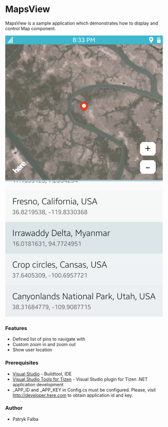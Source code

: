 # MapsView
MapsView is a sample application which demonstrates how to display and control Map component.

![Main page - overview](./Screenshots/screenshot_1.png)

### Features
* Defined list of pins to navigate with
* Custom zoom in and zoom out
* Show user location

### Prerequisites

* [Visual Studio](https://www.visualstudio.com/) - Buildtool, IDE
* [Visual Studio Tools for Tizen](https://docs.tizen.org/application/vstools/install) - Visual Studio plugin for Tizen .NET application development
* _APP_ID and _APP_KEY in Config.cs must be configured. Please, visit http://developer.here.com to obtain application id and key.

### Author
* Patryk Falba
